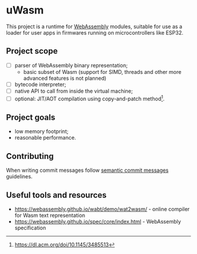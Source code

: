 # uWasm
This project is a runtime for [WebAssembly](https://webassembly.github.io/spec/core/index.html) modules, suitable for use as a loader for user apps in firmwares running on microcontrollers like ESP32.

## Project scope
- [ ] parser of WebAssembly binary representation;
  - basic subset of Wasm (support for SIMD, threads and other more advanced features is not planned)
- [ ] bytecode interpreter;
- [ ] native API to call from inside the virtual machine;
- [ ] optional: JIT/AOT compilation using copy-and-patch method[^1].

## Project goals
- low memory footprint;
- reasonable performance.

## Contributing
When writing commit messages follow [semantic commit messages](https://gist.github.com/joshbuchea/6f47e86d2510bce28f8e7f42ae84c716) guidelines.

## Useful tools and resources
- https://webassembly.github.io/wabt/demo/wat2wasm/ - online compiler for Wasm text representation
- https://webassembly.github.io/spec/core/index.html - WebAssembly specification

[^1]: https://dl.acm.org/doi/10.1145/3485513